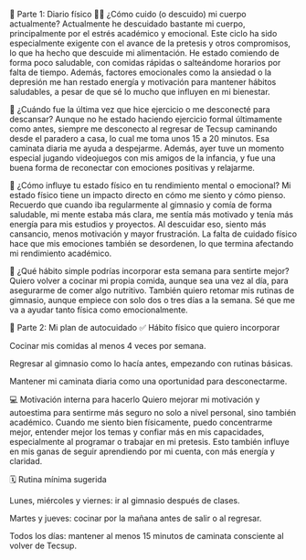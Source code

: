 📝 Parte 1: Diario físico
🧍‍♂️ ¿Cómo cuido (o descuido) mi cuerpo actualmente?
Actualmente he descuidado bastante mi cuerpo, principalmente por el estrés académico y emocional. Este ciclo ha sido especialmente exigente con el avance de la pretesis y otros compromisos, lo que ha hecho que descuide mi alimentación. He estado comiendo de forma poco saludable, con comidas rápidas o salteándome horarios por falta de tiempo. Además, factores emocionales como la ansiedad o la depresión me han restado energía y motivación para mantener hábitos saludables, a pesar de que sé lo mucho que influyen en mi bienestar.

🧘 ¿Cuándo fue la última vez que hice ejercicio o me desconecté para descansar?
Aunque no he estado haciendo ejercicio formal últimamente como antes, siempre me desconecto al regresar de Tecsup caminando desde el paradero a casa, lo cual me toma unos 15 a 20 minutos. Esa caminata diaria me ayuda a despejarme. Además, ayer tuve un momento especial jugando videojuegos con mis amigos de la infancia, y fue una buena forma de reconectar con emociones positivas y relajarme.

📌 ¿Cómo influye tu estado físico en tu rendimiento mental o emocional?
Mi estado físico tiene un impacto directo en cómo me siento y cómo pienso. Recuerdo que cuando iba regularmente al gimnasio y comía de forma saludable, mi mente estaba más clara, me sentía más motivado y tenía más energía para mis estudios y proyectos. Al descuidar eso, siento más cansancio, menos motivación y mayor frustración. La falta de cuidado físico hace que mis emociones también se desordenen, lo que termina afectando mi rendimiento académico.

🌱 ¿Qué hábito simple podrías incorporar esta semana para sentirte mejor?
Quiero volver a cocinar mi propia comida, aunque sea una vez al día, para asegurarme de comer algo nutritivo. También quiero retomar mis rutinas de gimnasio, aunque empiece con solo dos o tres días a la semana. Sé que me va a ayudar tanto física como emocionalmente.

🚀 Parte 2: Mi plan de autocuidado
✅ Hábito físico que quiero incorporar

Cocinar mis comidas al menos 4 veces por semana.

Regresar al gimnasio como lo hacía antes, empezando con rutinas básicas.

Mantener mi caminata diaria como una oportunidad para desconectarme.

💻 Motivación interna para hacerlo
Quiero mejorar mi motivación y autoestima para sentirme más seguro no solo a nivel personal, sino también académico. Cuando me siento bien físicamente, puedo concentrarme mejor, entender mejor los temas y confiar más en mis capacidades, especialmente al programar o trabajar en mi pretesis. Esto también influye en mis ganas de seguir aprendiendo por mi cuenta, con más energía y claridad.

🗓️ Rutina mínima sugerida

Lunes, miércoles y viernes: ir al gimnasio después de clases.

Martes y jueves: cocinar por la mañana antes de salir o al regresar.

Todos los días: mantener al menos 15 minutos de caminata consciente al volver de Tecsup.
